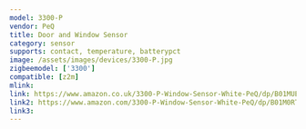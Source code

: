 ```yaml
---
model: 3300-P
vendor: PeQ
title: Door and Window Sensor
category: sensor
supports: contact, temperature, batterypct
image: /assets/images/devices/3300-P.jpg
zigbeemodel: ['3300']
compatible: [z2m]
mlink: 
link: https://www.amazon.co.uk/3300-P-Window-Sensor-White-PeQ/dp/B01MUEEFWO
link2: https://www.amazon.com/3300-P-Window-Sensor-White-PeQ/dp/B01M0RT72U
link3: 
---
```

